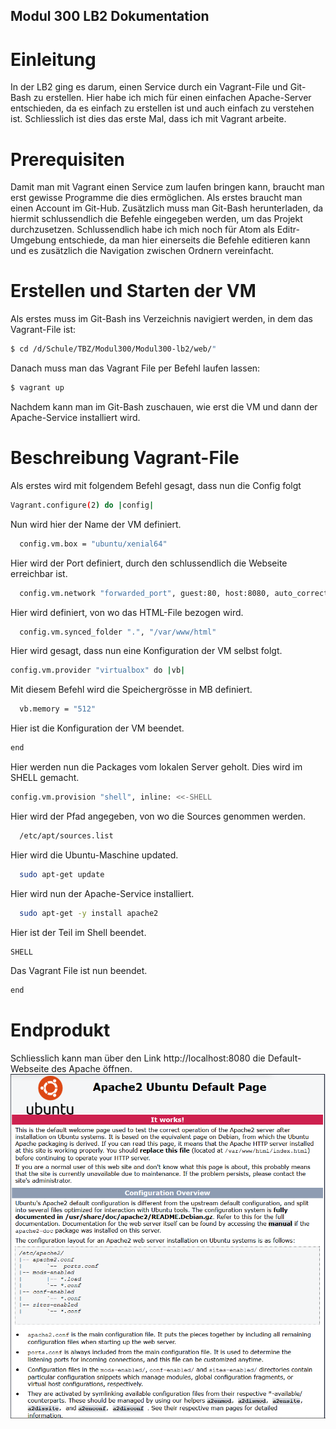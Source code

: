 ## Modul 300 LB2 Dokumentation
# Einleitung

In der LB2 ging es darum, einen Service durch ein Vagrant-File und Git-Bash zu erstellen.
Hier habe ich mich für einen einfachen Apache-Server entschieden, da es einfach zu erstellen ist und auch einfach zu verstehen ist. Schliesslich ist dies das erste Mal, dass ich mit Vagrant arbeite.

# Prerequisiten
Damit man mit Vagrant einen Service zum laufen bringen kann, braucht man erst gewisse Programme die dies ermöglichen. Als erstes braucht man einen Account im Git-Hub. Zusätzlich muss man Git-Bash herunterladen, da hiermit schlussendlich die Befehle eingegeben werden, um das Projekt durchzusetzen. Schlussendlich habe ich mich noch für Atom als Editr-Umgebung entschiede, da man hier einerseits die Befehle editieren kann und es zusätzlich die Navigation zwischen Ordnern vereinfacht.

# Erstellen und Starten der VM

Als erstes muss im Git-Bash ins Verzeichnis navigiert werden, in dem das Vagrant-File ist:
```sh
$ cd /d/Schule/TBZ/Modul300/Modul300-lb2/web/" 
```
Danach muss man das Vagrant File per Befehl laufen lassen:
```sh
$ vagrant up
```
Nachdem kann man im Git-Bash zuschauen, wie erst die VM und dann der Apache-Service installiert wird.

# Beschreibung Vagrant-File
Als erstes wird mit folgendem Befehl gesagt, dass nun die Config folgt
```sh
Vagrant.configure(2) do |config|
```
Nun wird hier der Name der VM definiert.
```sh
  config.vm.box = "ubuntu/xenial64"
```
Hier wird der Port definiert, durch den schlussendlich die Webseite erreichbar ist.
```sh
  config.vm.network "forwarded_port", guest:80, host:8080, auto_correct: true
```
Hier wird definiert, von wo das HTML-File bezogen wird.
```sh
  config.vm.synced_folder ".", "/var/www/html"
```
Hier wird gesagt, dass nun eine Konfiguration der VM selbst folgt.
```sh
config.vm.provider "virtualbox" do |vb|
```
Mit diesem Befehl wird die Speichergrösse in MB definiert.
```sh
  vb.memory = "512"
```
Hier ist die Konfiguration der VM beendet.
```sh
end
```
Hier werden nun die Packages vom lokalen Server geholt. Dies wird im SHELL gemacht.
```sh
config.vm.provision "shell", inline: <<-SHELL
```
Hier wird der Pfad angegeben, von wo die Sources genommen werden.
```sh
  /etc/apt/sources.list
```
Hier wird die Ubuntu-Maschine updated.
```sh
  sudo apt-get update
```
Hier wird nun der Apache-Service installiert.
```sh
  sudo apt-get -y install apache2
```
Hier ist der Teil im Shell beendet.
```sh
SHELL
```
Das Vagrant File ist nun beendet.
```sh
end
```

# Endprodukt
Schliesslich kann man über den Link http://localhost:8080 die Default-Webseite des Apache öffnen.
![Image of Webserver](Screenshot-Apache.PNG)
